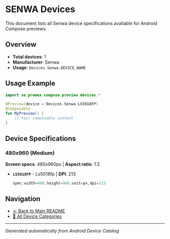 # SENWA Devices

This document lists all Senwa device specifications available for Android Compose previews.

## Overview

- **Total devices**: 1
- **Manufacturer**: Senwa
- **Usage**: `Devices.Senwa.DEVICE_NAME`

## Usage Example

```kotlin
import se.premex.compose.preview.devices.*

@Preview(device = Devices.Senwa.LS5018FP)
@Composable
fun MyPreview() {
    // Your composable content
}
```

## Device Specifications

### 480x960 (Medium)

**Screen specs**: 480x960px | **Aspect ratio**: 1:2

- **`LS5018FP`** - Ls5018fp | **DPI**: 213
  ```kotlin
  spec:width=480,height=960,unit=px,dpi=213
  ```

## Navigation

- [← Back to Main README](../../README.md)
- [📱 All Device Categories](../README.md)

---
*Generated automatically from Android Device Catalog*
